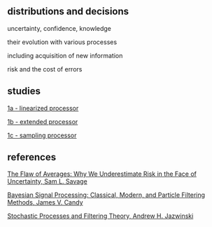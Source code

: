 
## distributions and decisions

uncertainty, confidence, knowledge

their evolution with various processes

including acquisition of new information

risk and the cost of errors

## studies

[1a - linearized processor](./study1a.py)

[1b - extended processor](./study1b.py)

[1c - sampling processor](./study1c.py)

## references

[The Flaw of Averages: Why We Underestimate Risk in the Face of Uncertainty, Sam L. Savage](http://a.co/cDDBO9p)

[Bayesian Signal Processing: Classical, Modern, and Particle Filtering Methods, James V. Candy](http://a.co/gp4upXd)

[Stochastic Processes and Filtering Theory, Andrew H. Jazwinski](http://a.co/3QuMFkh)


